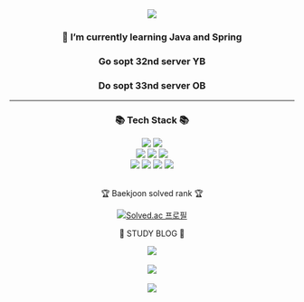 <div align="center">
  <img src="https://capsule-render.vercel.app/api?type=waving&color=auto&height=200&section=header&text=Soohyun's%20github&fontSize=90" />
</div>
<div align="center">
  <h3> 🌱 I’m currently learning Java and Spring </h3>
  <h3> Go sopt 32nd server YB </h3>
  <h3> Do sopt 33nd server OB </h3>
<hr>
<!--
**sss4920/sss4920** is a ✨ _special_ ✨ repository because its `README.md` (this file) appears on your GitHub profile.
  -->
<div align=center>
	<h3>📚 Tech Stack 📚</h3>
</div>
<div align="center">
	<img src="https://img.shields.io/badge/Java-007396?style=flat&logo=Conda-Forge&logoColor=white" />
	<img src="https://img.shields.io/badge/Spring-6DB33F?style=flat&logo=Spring&logoColor=white" />
	<br>
	<img src="https://img.shields.io/badge/Oracle%20SQL-F80000?style=flat&logo=Oracle&logoColor=white" />
	<img src="https://img.shields.io/badge/MySQL-4479A1?style=flat&logo=MySQL&logoColor=white" />
	<img src="https://img.shields.io/badge/Linux-FCC624?style=flat&logo=Linux&logoColor=white" />
  <br>
  <img src="https://img.shields.io/badge/Django-092E20?style=flat&logo=Django&logoColor=white" />
  <img src="https://img.shields.io/badge/Python-3776AB?style=flat&logo=Python&logoColor=white" />
  <img src="https://img.shields.io/badge/OpenCV-5C3EE8?style=flat&logo=OpenCV&logoColor=white" />
  <img src="https://img.shields.io/badge/Google%20Colab-F9AB00?style=flat&logo=Google Colab&logoColor=white" /> 
</div>
  
<br>
<div align=center>
	<p>🏆 Baekjoon solved rank 🏆</p>
	
[![Solved.ac 프로필](http://mazassumnida.wtf/api/v2/generate_badge?boj=sss4920)](https://solved.ac/sss4920)
</div>
<div align=center>
	<p>🎨 STUDY BLOG 🎨</p>
</div>
<div align=center>
	<a href="https://blog.naver.com/sss4920">
		<img src="https://img.shields.io/badge/Blog-03C75A?style=flat&logo=Naver&logoColor=white" />
	</a>
	<br>
</div>
<br>
<div align=center>
	<img src="https://github-readme-stats.vercel.app/api/top-langs/?username=sss4920&layout=compact"><br><br>
  <img src="https://github-readme-stats.vercel.app/api?username=sss4920&show_icons=true">
</div>
